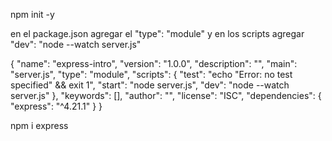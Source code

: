 npm init -y

en el package.json agregar el "type": "module" y en los scripts agregar "dev": "node --watch server.js"

{
  "name": "express-intro",
  "version": "1.0.0",
  "description": "",
  "main": "server.js",
  "type": "module",
  "scripts": {
    "test": "echo \"Error: no test specified\" && exit 1",
    "start": "node server.js",
    "dev": "node --watch server.js"
  },
  "keywords": [],
  "author": "",
  "license": "ISC",
  "dependencies": {
    "express": "^4.21.1"
  }
}

npm i express